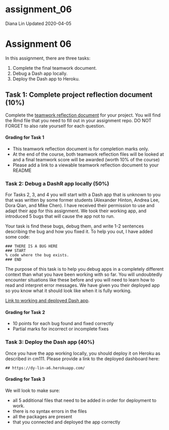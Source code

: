 assignment\_06
================
Diana Lin
Updated 2020-04-05

# Assignment 06

In this assignment, there are three tasks:

1)  Complete the final teamwork document.
2)  Debug a Dash app locally.
3)  Deploy the Dash app to Heroku.

## Task 1: Complete project reflection document (10%)

Complete the [teamwork reflection
document](https://stat545.stat.ubc.ca/evaluation/teamwork/) for your
project. You will find the Rmd file that you need to fill out in your
assignment repo. DO NOT FORGET to also rate yourself for each question.

#### Grading for Task 1

  - This teamwork reflection document is for completion marks only.
  - At the end of the course, both teamwork reflection files will be
    looked at and a final teamwork score will be awarded (worth 10% of
    the course)
  - Please add a link to a viewable teamwork reflection document to your
    README

### Task 2: Debug a DashR app locally (50%)

For Tasks 2, 3, and 4 you will start with a Dash app that is unknown to
you that was written by some former students (Alexander Hinton, Andrea
Lee, Dora Qian, and Mike Chen). I have received their permission to use
and adapt their app for this assignment. We took their working app, and
introduced 5 bugs that will cause the app not to run.

Your task is find these bugs, debug them, and write 1-2 sentences
describing the bug and how you fixed it. To help you out, I have added
some code:

    ### THERE IS A BUG HERE
    ### START    
    % code where the bug exists.
    ### END

The purpose of this task is to help you debug apps in a completely
different context than what you have been working with so far. You will
undoubtedly encounter situations like these before and you will need to
learn how to read and interpret error messages. We have given you their
deployed app so you know what it should look like when it is fully
working.

[Link to working and deployed Dash
app](https://group-dash-milestone-4.herokuapp.com).

#### Grading for Task 2

  - 10 points for each bug found and fixed correctly
  - Partial marks for incorrect or incomplete fixes

### Task 3: Deploy the Dash app (40%)

Once you have the app working locally, you should deploy it on Heroku as
described in cm111. Please provide a link to the deployed dashboard
here:

    ## https://dy-lin-a6.herokuapp.com/

#### Grading for Task 3

We will look to make sure:

  - all 5 additional files that need to be added in order for deployment
    to work.
  - there is no syntax errors in the files
  - all the packages are present
  - that you connected and deployed the app correctly
